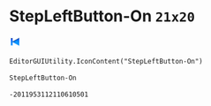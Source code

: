 # StepLeftButton-On `21x20`
<img src="/img/StepLeftButton-On.png" width=21 height=20>

``` CSharp
EditorGUIUtility.IconContent("StepLeftButton-On")
```
```
StepLeftButton-On
```
```
-2011953112110610501
```
